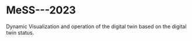 # MeSS---2023
Dynamic Visualization and operation of the digital twin based on the digital twin status.
